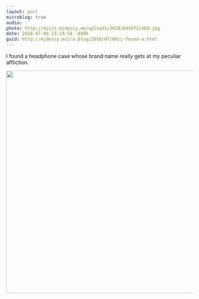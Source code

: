```yaml
---
layout: post
microblog: true
audio: 
photo: http://micro.mjdescy.me/uploads/2018/0450f2c4b9.jpg
date: 2018-07-08 23:19:54 -0400
guid: http://mjdescy.micro.blog/2018/07/09/i-found-a.html
---
```

I found a headphone case whose brand name really gets at my peculiar affliction.

<img src="http://micro.mjdescy.me/uploads/2018/0450f2c4b9.jpg" width="600" height="600" />

